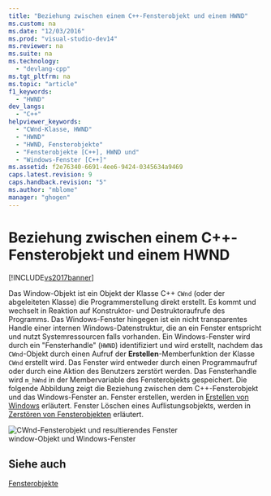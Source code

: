 ```yaml
---
title: "Beziehung zwischen einem C++-Fensterobjekt und einem HWND"
ms.custom: na
ms.date: "12/03/2016"
ms.prod: "visual-studio-dev14"
ms.reviewer: na
ms.suite: na
ms.technology: 
  - "devlang-cpp"
ms.tgt_pltfrm: na
ms.topic: "article"
f1_keywords: 
  - "HWND"
dev_langs: 
  - "C++"
helpviewer_keywords: 
  - "CWnd-Klasse, HWND"
  - "HWND"
  - "HWND, Fensterobjekte"
  - "Fensterobjekte [C++], HWND und"
  - "Windows-Fenster [C++]"
ms.assetid: f2e76340-6691-4ee6-9424-0345634a9469
caps.latest.revision: 9
caps.handback.revision: "5"
ms.author: "mblome"
manager: "ghogen"
---
```

# Beziehung zwischen einem C++-Fensterobjekt und einem HWND
[!INCLUDE[vs2017banner](../assembler/inline/includes/vs2017banner.md)]

Das Window\-Objekt ist ein Objekt der Klasse C\+\+ `CWnd` \(oder der abgeleiteten Klasse\) die Programmerstellung direkt erstellt.  Es kommt und wechselt in Reaktion auf Konstruktor\- und Destruktoraufrufe des Programms.  Das Windows\-Fenster hingegen ist ein nicht transparentes Handle einer internen Windows\-Datenstruktur, die an ein Fenster entspricht und nutzt Systemressourcen falls vorhanden.  Ein Windows\-Fenster wird durch ein "Fensterhandle" \(`HWND`\) identifiziert und wird erstellt, nachdem das `CWnd`\-Objekt durch einen Aufruf der **Erstellen**\-Memberfunktion der Klasse `CWnd` erstellt wird.  Das Fenster wird entweder durch einen Programmaufruf oder durch eine Aktion des Benutzers zerstört werden.  Das Fensterhandle wird `m_hWnd` in der Membervariable des Fensterobjekts gespeichert.  Die folgende Abbildung zeigt die Beziehung zwischen dem C\+\+\-Fensterobjekt und das Windows\-Fenster an.  Fenster erstellen, werden in [Erstellen von Windows](../mfc/creating-windows.md) erläutert.  Fenster Löschen eines Auflistungsobjekts, werden in [Zerstören von Fensterobjekten](../mfc/destroying-window-objects.md) erläutert.  
  
 ![CWnd&#45;Fensterobjekt und resultierendes Fenster](../mfc/media/vc37fj1.png "vc37FJ1")  
window\-Objekt und Windows\-Fenster  
  
## Siehe auch  
 [Fensterobjekte](../mfc/window-objects.md)